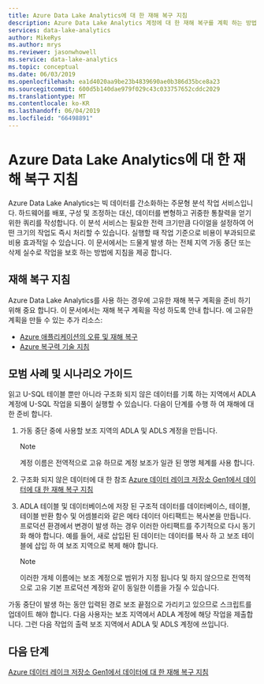 ```yaml
---
title: Azure Data Lake Analytics에 대 한 재해 복구 지침
description: Azure Data Lake Analytics 계정에 대 한 재해 복구를 계획 하는 방법에 알아봅니다.
services: data-lake-analytics
author: MikeRys
ms.author: mrys
ms.reviewer: jasonwhowell
ms.service: data-lake-analytics
ms.topic: conceptual
ms.date: 06/03/2019
ms.openlocfilehash: ea1d4020aa9be23b4839690ae0b386d35bce8a23
ms.sourcegitcommit: 600d5b140dae979f029c43c033757652cddc2029
ms.translationtype: MT
ms.contentlocale: ko-KR
ms.lasthandoff: 06/04/2019
ms.locfileid: "66498891"
---
```

# <a name="disaster-recovery-guidance-for-azure-data-lake-analytics"></a>Azure Data Lake Analytics에 대 한 재해 복구 지침

Azure Data Lake Analytics는 빅 데이터를 간소화하는 주문형 분석 작업 서비스입니다. 하드웨어를 배포, 구성 및 조정하는 대신, 데이터를 변형하고 귀중한 통찰력을 얻기 위한 쿼리를 작성합니다. 이 분석 서비스는 필요한 전력 크기만큼 다이얼을 설정하여 어떤 크기의 작업도 즉시 처리할 수 있습니다. 실행할 때 작업 기준으로 비용이 부과되므로 비용 효과적일 수 있습니다. 이 문서에서는 드물게 발생 하는 전체 지역 가동 중단 또는 삭제 실수로 작업을 보호 하는 방법에 지침을 제공 합니다.

## <a name="disaster-recovery-guidance"></a>재해 복구 지침

Azure Data Lake Analytics를 사용 하는 경우에 고유한 재해 복구 계획을 준비 하기 위해 중요 합니다. 이 문서에서는 재해 복구 계획을 작성 하도록 안내 합니다. 에 고유한 계획을 만들 수 있는 추가 리소스:
- [Azure 애플리케이션의 오류 및 재해 복구](/azure/architecture/reliability/disaster-recovery)
- [Azure 복구력 기술 지침](/azure/architecture/reliability)

## <a name="best-practices-and-scenario-guidance"></a>모범 사례 및 시나리오 가이드

읽고 U-SQL 테이블 뿐만 아니라 구조화 되지 않은 데이터를 기록 하는 지역에서 ADLA 계정에 U-SQL 작업을 되풀이 실행할 수 있습니다.  다음이 단계를 수행 하 여 재해에 대 한 준비 합니다.

1. 가동 중단 중에 사용할 보조 지역의 ADLA 및 ADLS 계정을 만듭니다.

   > [!NOTE]
   > 계정 이름은 전역적으로 고유 하므로 계정 보조가 일관 된 명명 체계를 사용 합니다.

2. 구조화 되지 않은 데이터에 대 한 참조 [Azure 데이터 레이크 저장소 Gen1에서 데이터에 대 한 재해 복구 지침](../data-lake-store/data-lake-store-disaster-recovery-guidance.md)

3. ADLA 테이블 및 데이터베이스에 저장 된 구조적 데이터를 데이터베이스, 테이블, 테이블 반환 함수 및 어셈블리와 같은 메타 데이터 아티팩트는 복사본을 만듭니다. 프로덕션 환경에서 변경이 발생 하는 경우 이러한 아티팩트를 주기적으로 다시 동기화 해야 합니다. 예를 들어, 새로 삽입된 된 데이터는 데이터를 복사 하 고 보조 테이블에 삽입 하 여 보조 지역으로 복제 해야 합니다.

   > [!NOTE]
   > 이러한 개체 이름에는 보조 계정으로 범위가 지정 됩니다 및 하지 않으므로 전역적으로 고유 기본 프로덕션 계정와 같이 동일한 이름을 가질 수 있습니다.

가동 중단이 발생 하는 동안 입력된 경로 보조 끝점으로 가리키고 있으므로 스크립트를 업데이트 해야 합니다. 다음 사용자는 보조 지역에서 ADLA 계정에 해당 작업을 제출합니다. 그런 다음 작업의 출력 보조 지역에서 ADLA 및 ADLS 계정에 쓰입니다.

## <a name="next-steps"></a>다음 단계

[Azure 데이터 레이크 저장소 Gen1에서 데이터에 대 한 재해 복구 지침](../data-lake-store/data-lake-store-disaster-recovery-guidance.md)
